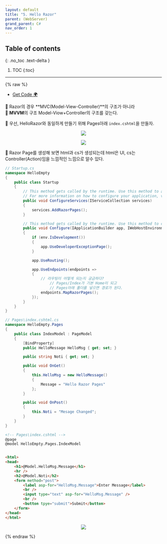 ```yaml
---
layout: default
title: "5. Hello Razor"
parent: (WebServer)
grand_parent: C#
nav_order: 1
---
```


## Table of contents
{: .no_toc .text-delta }

1. TOC
{:toc}

---

{% raw %}

* [Get Code 🌍](https://github.com/EasyCoding-7/AspNetTutorial/tree/5.HelloRazor)

🦄 Razor의 경우 **MVC(Model-View-Controller)**의 구조가 아니라 <br>
🦄 **MVVM**의 구조 Model-Viow+Controller의 구조를 갖는다.<br>

🦄 우선, HelloRazor와 동일하게 만들기 위해 Pages아래 `index.cshtml`을 만들자.

<p align="center">
  <img src="https://taehyungs-programming-blog.github.io/blog/assets/images/csharp/webserver/web-5-1.png"/>
</p>

<p align="center">
  <img src="https://taehyungs-programming-blog.github.io/blog/assets/images/csharp/webserver/web-5-2.png"/>
</p>

🦄 Razor Page를 생성해 보면 html과 cs가 생성되는데 html은 UI, cs는 Controller(Action)임을 느낌적인 느낌으로 알수 있다.

```csharp
// Startup.cs
namespace HelloEmpty
{
    public class Startup
    {
        // This method gets called by the runtime. Use this method to add services to the container.
        // For more information on how to configure your application, visit https://go.microsoft.com/fwlink/?LinkID=398940
        public void ConfigureServices(IServiceCollection services)
        {
            services.AddRazorPages();
        }

        // This method gets called by the runtime. Use this method to configure the HTTP request pipeline.
        public void Configure(IApplicationBuilder app, IWebHostEnvironment env)
        {
            if (env.IsDevelopment())
            {
                app.UseDeveloperExceptionPage();
            }

            app.UseRouting();

            app.UseEndpoints(endpoints =>
            {
                // 라우팅이 어떻게 되는지 궁금하다?
                    // Pages/Index가 기본 Home이 되고
                    // Pages아래 폴더를 넣으면 경로가 된다.
                endpoints.MapRazorPages();
            });
        }
    }
}
```

```csharp
// Pages\index.cshtml.cs
namespace HelloEmpty.Pages
{
    public class IndexModel : PageModel
    {
        [BindProperty]
        public HelloMessage HelloMsg { get; set; }

        public string Noti { get; set; }

        public void OnGet()
        {
            this.HelloMsg = new HelloMessage()
            {
                Message = "Hello Razor Pages"
            };
        }

        public void OnPost()
        {
            this.Noti = "Mesage Changed";
        }
    }
}
```

```html
<!-- Pages\index.cshtml -->
@page
@model HelloEmpty.Pages.IndexModel


<html>
<head>
    <h1>@Model.HelloMsg.Message</h1>
    <hr />
    <h2>@Model.Noti</h2>
    <form method="post">
        <label asp-for="HelloMsg.Message">Enter Message</label>
        <br />
        <input type="text" asp-for="HelloMsg.Message" />
        <br />
        <button tpye="submit">Submit</button>
    </form>
</head>
</html>
```

<p align="center">
  <img src="https://taehyungs-programming-blog.github.io/blog/assets/images/csharp/webserver/web-5-3.png"/>
</p>

{% endraw %}